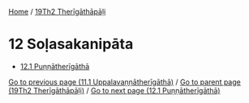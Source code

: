 
[Home](/) / [19Th2 Therīgāthāpāḷi](/tipitaka/19Th2.md)

# 12 Soḷasakanipāta

* [12.1 Puṇṇātherīgāthā](/tipitaka/19Th2/12/12.1.md)

[Go to previous page (11.1 Uppalavaṇṇātherīgāthā)](/tipitaka/19Th2/11/11.1.md) / [Go to parent page (19Th2 Therīgāthāpāḷi)](/tipitaka/19Th2/0.md) / [Go to next page (12.1 Puṇṇātherīgāthā)](/tipitaka/19Th2/12/12.1.md)



